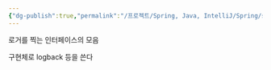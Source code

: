 ```yaml
---
{"dg-publish":true,"permalink":"/프로젝트/Spring, Java, IntelliJ/Spring/slf4j/","dgPassFrontmatter":true}
---
```


로거를 찍는 인터페이스의 모음

구현체로 logback 등을 쓴다